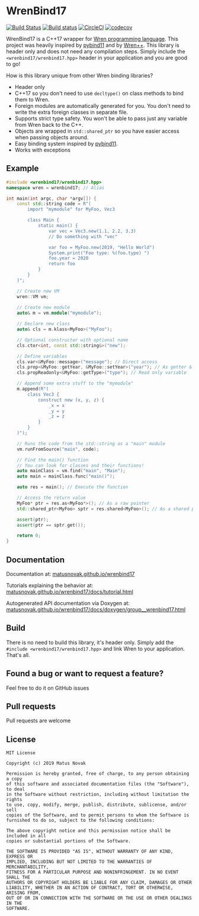 # WrenBind17

[![Build Status](https://travis-ci.com/matusnovak/wrenbind17.svg?branch=master)](https://travis-ci.com/matusnovak/wrenbind17) [![Build status](https://ci.appveyor.com/api/projects/status/fy974aj37cdyxc0i/branch/master?svg=true)](https://ci.appveyor.com/project/matusnovak/wrenbind17/branch/master) [![CircleCI](https://circleci.com/gh/matusnovak/wrenbind17.svg?style=svg)](https://circleci.com/gh/matusnovak/wrenbind17) [![codecov](https://codecov.io/gh/matusnovak/wrenbind17/branch/master/graph/badge.svg)](https://codecov.io/gh/matusnovak/wrenbind17)

WrenBind17 is a C++17 wrapper for [Wren programming language](http://wren.io/). This project was heavily inspired by [pybind11](https://github.com/pybind/pybind11) and by [Wren++](https://github.com/Nelarius/wrenpp). This library is header only and does not need any compilation steps. Simply include the `<wrenbind17/wrenbind17.hpp>` header in your application and you are good to go!

How is this library unique from other Wren binding libraries? 

* Header only
* C++17 so you don't need to use `decltype()` on class methods to bind them to Wren.
* Foreign modules are automatically generated for you. You don't need to write the extra foreign classes in separate file.
* Supports strict type safety. You won't be able to pass just any variable from Wren back to the C++.
* Objects are wrapped in `std::shared_ptr` so you have easier access when passing objects around.
* Easy binding system inspired by [pybind11](https://github.com/pybind/pybind11).
* Works with exceptions

## Example

```cpp
#include <wrenbind17/wrenbind17.hpp>
namespace wren = wrenbind17; // Alias

int main(int argc, char *argv[]) {
    const std::string code = R"(
        import "mymodule" for MyFoo, Vec3

        class Main {
            static main() {
                var vec = Vec3.new(1.1, 2.2, 3.3)
                // Do something with "vec"

                var foo = MyFoo.new(2019, "Hello World")
                System.print("Foo type: %(foo.type) ")
                foo.year = 2020
                return foo
            }
        }
    )";

    // Create new VM
    wren::VM vm;
    
    // Create new module
    auto& m = vm.module("mymodule");

    // Declare new class
    auto& cls = m.klass<MyFoo>("MyFoo");

    // Optional constructor with optional name
    cls.ctor<int, const std::string&>("new");

    // Define variables
    cls.var<&MyFoo::message>("message"); // Direct access
    cls.prop<&MyFoo::getYear, &MyFoo::setYear>("year"); // As getter & getter
    cls.propReadonly<&MyFoo::getType>("type"); // Read only variable

    // Append some extra stuff to the "mymodule"
    m.append(R"(
        class Vec3 {
            construct new (x, y, z) {
                _x = x
                _y = y
                _z = z
            }
        }
    )");

    // Runs the code from the std::string as a "main" module
    vm.runFromSource("main", code);

    // Find the main() function
    // You can look for classes and their functions!
    auto mainClass = vm.find("main", "Main");
    auto main = mainClass.func("main()");

    auto res = main(); // Execute the function

    // Access the return value
    MyFoo* ptr = res.as<MyFoo*>(); // As a raw pointer
    std::shared_ptr<MyFoo> sptr = res.shared<MyFoo>(); // As a shared ptr

    assert(ptr);
    assert(ptr == sptr.get());

    return 0;
}
```

## Documentation

Documentation at: [matusnovak.github.io/wrenbind17](https://matusnovak.github.io/wrenbind17)

Tutorials explaining the behavior at: [matusnovak.github.io/wrenbind17/docs/tutorial.html](https://matusnovak.github.io/wrenbind17/docs/tutorial.html)

Autogenerated API documentation via Doxygen at: [matusnovak.github.io/wrenbind17/docs/doxygen/group__wrenbind17.html](https://matusnovak.github.io/wrenbind17/docs/doxygen/group__wrenbind17.html)

## Build

There is no need to build this library, it's header only. Simply add the `#include <wrenbind17/wrenbind17.hpp>` and link Wren to your application. That's all.

## Found a bug or want to request a feature?

Feel free to do it on GitHub issues

## Pull requests

Pull requests are welcome

## License

```
MIT License

Copyright (c) 2019 Matus Novak

Permission is hereby granted, free of charge, to any person obtaining a copy
of this software and associated documentation files (the "Software"), to deal
in the Software without restriction, including without limitation the rights
to use, copy, modify, merge, publish, distribute, sublicense, and/or sell
copies of the Software, and to permit persons to whom the Software is
furnished to do so, subject to the following conditions:

The above copyright notice and this permission notice shall be included in all
copies or substantial portions of the Software.

THE SOFTWARE IS PROVIDED "AS IS", WITHOUT WARRANTY OF ANY KIND, EXPRESS OR
IMPLIED, INCLUDING BUT NOT LIMITED TO THE WARRANTIES OF MERCHANTABILITY,
FITNESS FOR A PARTICULAR PURPOSE AND NONINFRINGEMENT. IN NO EVENT SHALL THE
AUTHORS OR COPYRIGHT HOLDERS BE LIABLE FOR ANY CLAIM, DAMAGES OR OTHER
LIABILITY, WHETHER IN AN ACTION OF CONTRACT, TORT OR OTHERWISE, ARISING FROM,
OUT OF OR IN CONNECTION WITH THE SOFTWARE OR THE USE OR OTHER DEALINGS IN THE
SOFTWARE.
```

